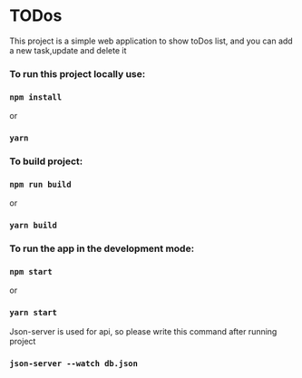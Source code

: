 # TODos

This project is a simple web application to show toDos list, and you can add a new task,update and delete it


### To run this project locally use:
### `npm install`
or
### `yarn`

### To build project:
### `npm run build`
or
### `yarn build`

### To run the app in the development mode:
### `npm start`
or
### `yarn start`

Json-server is used for api, so please write this command after running project
### `json-server --watch db.json`
